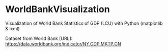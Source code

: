 # WorldBankVisualization
Visualization of World Bank Statistics of GDP (LCU) with Python (matplotlib &amp; lxml)

Dataset from World Bank 
[URL]: https://data.worldbank.org/indicator/NY.GDP.MKTP.CN

